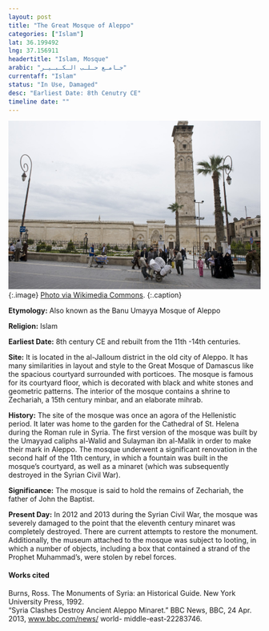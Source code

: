 ```yaml
---
layout: post
title: "The Great Mosque of Aleppo"
categories: ["Islam"]
lat: 36.199492
lng: 37.156911
headertitle: "Islam, Mosque"
arabic: "جـامـع حـلـب الـكـبـيـر‎"
currentaff: "Islam"
status: "In Use, Damaged"
desc: "Earliest Date: 8th Cenutry CE"
timeline date: ""
---
```

![The Great Mosque of Aleppo](images/aleppomosque.jpeg)
   {:.image}
[Photo via Wikimedia Commons](https://commons.wikimedia.org/wiki/File:Aleppo_Great_Mosque_exterior_8967.jpg).
   {:.caption}

**Etymology:** Also known as the Banu Umayya Mosque of Aleppo

**Religion:** Islam 

**Earliest Date:** 8th century CE and rebuilt from the 11th -14th centuries. 

**Site:** It is located in the al-Jalloum district in the old city of Aleppo. It has many similarities in layout and style to the Great Mosque of Damascus like the spacious courtyard surrounded with porticoes. The mosque is famous for its courtyard floor, which is decorated with black and white stones and geometric patterns. The interior of the mosque contains a shrine to Zechariah, a 15th century minbar, and an elaborate mihrab. 

**History:** The site of the mosque was once an agora of the Hellenistic period. It later was home to the garden for the Cathedral of St. Helena during the Roman rule in Syria. The first version of the mosque was built by the Umayyad caliphs al-Walid and Sulayman ibn al-Malik in order to make their mark in Aleppo. The mosque underwent a significant renovation in the second half of the 11th century, in which a fountain was built in the mosque’s courtyard, as well as a minaret (which was subsequently destroyed in the Syrian Civil War). 

**Significance:** The mosque is said to hold the remains of Zechariah, the father of John the Baptist.

**Present Day:** In 2012 and 2013 during the Syrian Civil War, the mosque was severely damaged to the point that the eleventh century minaret was completely destroyed. There are current attempts to restore the monument. Additionally, the museum attached to the mosque was subject to looting, in which a number of objects, including a box that contained a strand of the Prophet Muhammad’s, were stolen by rebel forces. 


#### Works cited

Burns, Ross. The Monuments of Syria: an Historical Guide. New York University Press, 1992.  
“Syria Clashes Destroy Ancient Aleppo Minaret.” BBC News, BBC, 24 Apr. 2013, www.bbc.com/news/ world- middle-east-22283746. 